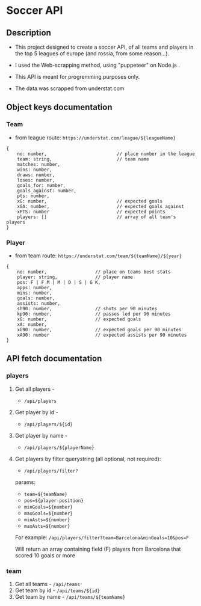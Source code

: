 # Soccer API


## Description

* This project designed to create a soccer API, of all teams and players in the top 5 leagues of europe (and rossia, from some reason...).

* I used the Web-scrapping method, using "puppeteer" on Node.js .

* This API is meant for progremming purposes only.

* The data was scrapped from understat.com


## Object keys documentation

### Team
* from league route: `https://understat.com/league/${leagueName}`
```
{
    no: number,                          // place number in the league 
    team: string,                        // team name
    matches: number,
    wins: number,
    draws: number,
    loses: number,
    goals_for: number,
    goals_against: number,
    pts: number,
    xG: number,                          // expected goals
    xGA: number,                         // expected goals against
    xPTS: number                         // expected points
    players: []                          // array of all team's players
}
```

### Player
* from team route: `https://understat.com/team/${teamName}/${year}`
```
{
    no: number,                  // place on teams best stats
    player: string,              // player name
    pos: F | F M | M | D | S | G K,
    apps: number,
    mins: number,
    goals: number,
    assists: number,
    sh90: number,                // shots per 90 minutes
    kp90: number,                // passes led per 90 minutes
    xG: number,                  // expected goals
    xA: number,                  
    xG90: number,                // expected goals per 90 minutes
    xA90: number                 // expected assists per 90 minutes
}
```

## API fetch documentation 
### players

1. Get all players - 
    * `/api/players`
2. Get player by id - 
    * `/api/players/${id}`
3. Get player by name - 
    * `/api/players/${playerName}`
4. Get players by filter querystring (all optional, not required): 
    * `/api/players/filter?`
    
    params:
    * `team=${teamName}`
    * `pos=${player-position}`
    * `minGoals=${number}`
    * `maxGoals=${number}`
    * `minAsts=${number}`
    * `maxAsts=${number}`
    
    For example: `/api/players/filter?team=Barcelona&minGoals=10&pos=F`

    Will return an array containing field (F) players from Barcelona that scored 10 goals or more


### team
1. Get all teams - `/api/teams`
2. Get team by id - `/api/teams/${id}`
3. Get team by name - `/api/teams/${teamName}`